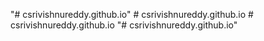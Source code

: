 "# csrivishnureddy.github.io" 
#   c s r i v i s h n u r e d d y . g i t h u b . i o  
 #   c s r i v i s h n u r e d d y . g i t h u b . i o  
 "# csrivishnureddy.github.io" 
